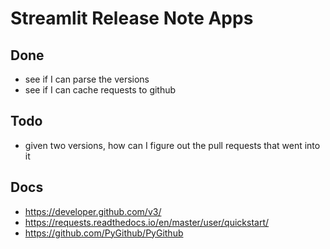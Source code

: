 # Streamlit Release Note Apps

## Done

- see if I can parse the versions
- see if I can cache requests to github

## Todo

- given two versions, how can I figure out the pull requests that went into it

## Docs

- <https://developer.github.com/v3/>
- <https://requests.readthedocs.io/en/master/user/quickstart/>
- <https://github.com/PyGithub/PyGithub>